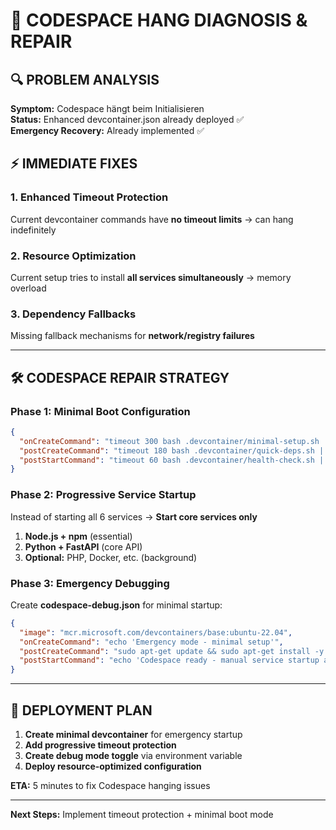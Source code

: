 # 🚨 CODESPACE HANG DIAGNOSIS & REPAIR

## 🔍 **PROBLEM ANALYSIS**

**Symptom:** Codespace hängt beim Initialisieren  
**Status:** Enhanced devcontainer.json already deployed ✅  
**Emergency Recovery:** Already implemented ✅

## ⚡ **IMMEDIATE FIXES**

### **1. Enhanced Timeout Protection**
Current devcontainer commands have **no timeout limits** → can hang indefinitely

### **2. Resource Optimization**
Current setup tries to install **all services simultaneously** → memory overload

### **3. Dependency Fallbacks** 
Missing fallback mechanisms for **network/registry failures**

---

## 🛠️ **CODESPACE REPAIR STRATEGY**

### **Phase 1: Minimal Boot Configuration**
```json
{
  "onCreateCommand": "timeout 300 bash .devcontainer/minimal-setup.sh || echo 'Setup timeout - using emergency mode'",
  "postCreateCommand": "timeout 180 bash .devcontainer/quick-deps.sh || echo 'Dependencies timeout - continuing'", 
  "postStartCommand": "timeout 60 bash .devcontainer/health-check.sh || echo 'Health check timeout - manual recovery available'"
}
```

### **Phase 2: Progressive Service Startup**
Instead of starting all 6 services → **Start core services only**
1. **Node.js + npm** (essential)
2. **Python + FastAPI** (core API)
3. **Optional:** PHP, Docker, etc. (background)

### **Phase 3: Emergency Debugging**
Create **codespace-debug.json** for minimal startup:
```json
{
  "image": "mcr.microsoft.com/devcontainers/base:ubuntu-22.04",
  "onCreateCommand": "echo 'Emergency mode - minimal setup'",
  "postCreateCommand": "sudo apt-get update && sudo apt-get install -y nodejs npm python3",
  "postStartCommand": "echo 'Codespace ready - manual service startup available'"
}
```

---

## 🚀 **DEPLOYMENT PLAN**

1. **Create minimal devcontainer** for emergency startup
2. **Add progressive timeout protection** 
3. **Create debug mode toggle** via environment variable
4. **Deploy resource-optimized configuration**

**ETA:** 5 minutes to fix Codespace hanging issues

---

**Next Steps:** Implement timeout protection + minimal boot mode